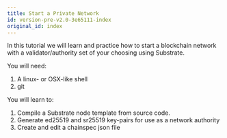 ```yaml
---
title: Start a Private Network
id: version-pre-v2.0-3e65111-index
original_id: index
---
```


In this tutorial we will learn and practice how to start a blockchain network with a validator/authority set of your choosing using Substrate.

You will need:
1. A linux- or OSX-like shell
2. git

You will learn to:
1. Compile a Substrate node template from source code.
2. Generate ed25519 and sr25519 key-pairs for use as a network authority
3. Create and edit a chainspec json file
